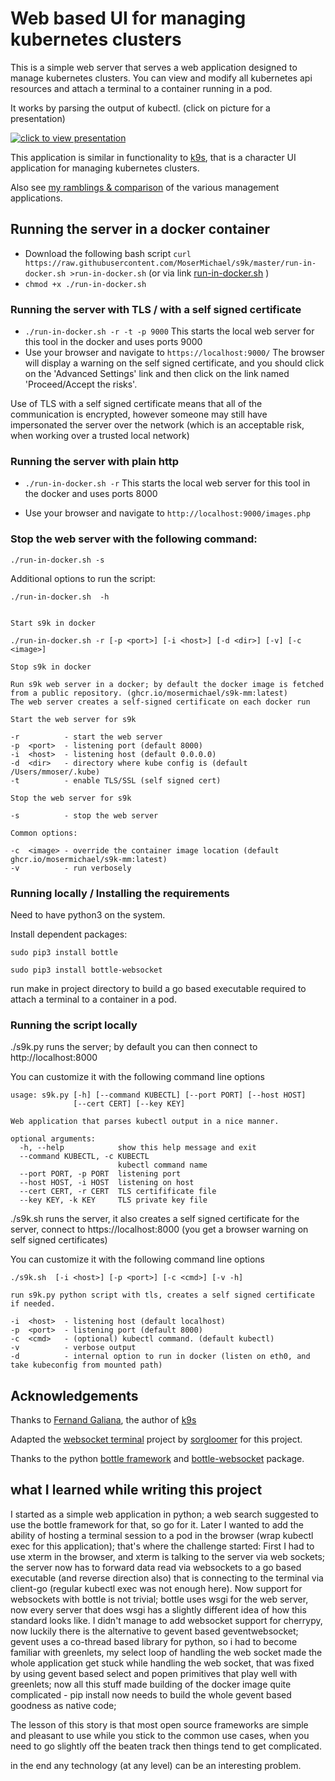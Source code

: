 

# Web based UI for managing kubernetes clusters

This is a simple web server that serves a web application designed to manage kubernetes clusters.
You can view and modify all kubernetes api resources and attach a terminal to a container running in a pod.

It works by parsing the output of kubectl. (click on picture for a presentation)

  
[![click to view presentation](https://img.youtube.com/vi/yjSStb9JZ7g/0.jpg)](https://www.youtube.com/watch?v=yjSStb9JZ7g)
  

This application is similar in functionality to [k9s](https://github.com/derailed/k9s), that is a character UI application for managing kubernetes clusters.


Also see [my ramblings & comparison](https://github.com/MoserMichael/s9k/blob/master/compare-tui-webui.md) of the various management applications.

## Running the server in a docker container

- Download the following bash script ```curl https://raw.githubusercontent.com/MoserMichael/s9k/master/run-in-docker.sh >run-in-docker.sh``` (or via link [run-in-docker.sh](https://raw.githubusercontent.com/MoserMichael/s9k/master/notes/run-in-docker.sh) )
- ```chmod +x ./run-in-docker.sh```


### Running the server with TLS / with a self signed certificate

- ```./run-in-docker.sh -r -t -p 9000``` This starts the local web server for this tool in the docker and uses ports 9000 
- Use your browser and navigate to ```https://localhost:9000/```  The browser will display a warning on the self signed certificate, and you should click on the 'Advanced Settings' link and then click on the link named 'Proceed/Accept the risks'.

Use of TLS with a self signed certificate means that all of the communication is encrypted, however someone may still have impersonated the server over the network (which is an acceptable risk, when working over a trusted local network)

### Running the server with plain http


- ``` ./run-in-docker.sh -r ``` This starts the local web server for this tool in the docker and uses ports 8000 
 
- Use your browser and navigate to ```http://localhost:9000/images.php```


### Stop the web server with the following command:

```
./run-in-docker.sh -s
```

Additional options to run the script:

```
./run-in-docker.sh  -h


Start s9k in docker

./run-in-docker.sh -r [-p <port>] [-i <host>] [-d <dir>] [-v] [-c <image>]

Stop s9k in docker

Run s9k web server in a docker; by default the docker image is fetched from a public repository. (ghcr.io/mosermichael/s9k-mm:latest)
The web server creates a self-signed certificate on each docker run

Start the web server for s9k

-r          - start the web server
-p  <port>  - listening port (default 8000)
-i  <host>  - listening host (default 0.0.0.0)
-d  <dir>   - directory where kube config is (default /Users/mmoser/.kube)
-t          - enable TLS/SSL (self signed cert)

Stop the web server for s9k

-s          - stop the web server

Common options:

-c  <image> - override the container image location (default ghcr.io/mosermichael/s9k-mm:latest)
-v          - run verbosely

```

### Running locally / Installing the requirements

Need to have python3 on the system.

Install dependent packages:

```
sudo pip3 install bottle

sudo pip3 install bottle-websocket
```

run make in project directory to build a go based executable required to attach a terminal to a container in a pod.

### Running the script locally

./s9k.py runs the server; by default you can then connect to http://localhost:8000

You can customize it with the following command line options
```
usage: s9k.py [-h] [--command KUBECTL] [--port PORT] [--host HOST]
              [--cert CERT] [--key KEY]

Web application that parses kubectl output in a nice manner.

optional arguments:
  -h, --help            show this help message and exit
  --command KUBECTL, -c KUBECTL
                        kubectl command name
  --port PORT, -p PORT  listening port
  --host HOST, -i HOST  listening on host
  --cert CERT, -r CERT  TLS certifificate file
  --key KEY, -k KEY     TLS private key file

```

./s9k.sh runs the server, it also creates a self signed certificate for the server, connect to https://localhost:8000 (you get a browser warning on self signed certificates)

You can customize it with the following command line options

```
./s9k.sh  [-i <host>] [-p <port>] [-c <cmd>] [-v -h]

run s9k.py python script with tls, creates a self signed certificate if needed.

-i  <host>  - listening host (default localhost)
-p  <port>  - listening port (default 8000)
-c  <cmd>   - (optional) kubectl command. (default kubectl)
-v          - verbose output
-d          - internal option to run in docker (listen on eth0, and take kubeconfig from mounted path)
```

## Acknowledgements

Thanks to [Fernand Galiana](https://github.com/derailed), the author of [k9s](https://github.com/derailed/k9s)  

Adapted the [websocket terminal](https://github.com/sorgloomer/websocket_terminal) project by [sorgloomer](https://github.com/sorgloomer) for this project.

Thanks to the python [bottle framework](https://bottlepy.org/docs/dev/) and [bottle-websocket](https://pypi.org/project/bottle-websocket/) package.


## what I learned while writing this project

I started as a simple web application in python; a web search suggested to use the bottle framework for that, so go for it. Later I wanted to add the ability of hosting a terminal session to a pod in the browser (wrap kubectl exec for this application); that's where the challenge started: First I had to use xterm in the browser, and xterm is talking to the server via web sockets; the server now has to forward data read via websockets to a go based executable (and reverse direction also) that is connecting to the terminal via client-go (regular kubectl exec was not enough here). Now support for websockets with bottle is not trivial; bottle uses wsgi for the web server, now every server that does wsgi has a slightly different idea of how this standard looks like. I didn't manage to add websocket support for cherrypy, now luckily there is the alternative to gevent based geventwebsocket; gevent uses a co-thread based library for python, so i had to become familiar with greenlets, my select loop of handling the web socket made the whole application get stuck while handling the web socket, that was fixed by using gevent based select and popen primitives that play well with greenlets; now all this stuff made building of the docker image quite complicated - pip install now needs to build the whole gevent based goodness as native code;

The lesson of this story is that most open source frameworks are simple and pleasant to use while you stick to the common use cases, when you need to go slightly off the beaten track then things tend to get complicated.

in the end any technology (at any level) can be an interesting problem.
